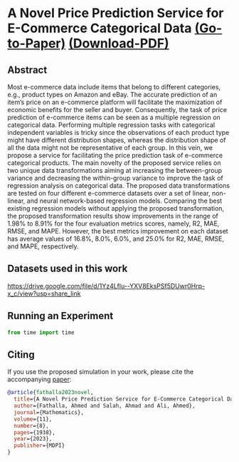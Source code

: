 #  A Novel Price Prediction Service for E-Commerce Categorical Data  [(Go-to-Paper)](https://www.mdpi.com/2227-7390/11/8/1938) [(Download-PDF)](https://www.mdpi.com/2227-7390/11/8/1938/pdf?version=1681986986)


## Abstract
Most e-commerce data include items that belong to different categories, e.g., product types on Amazon and eBay. The accurate prediction of an item’s price on an e-commerce platform will facilitate the maximization of economic benefits for the seller and buyer. Consequently, the task of price prediction of e-commerce items can be seen as a multiple regression on categorical data. Performing multiple regression tasks with categorical independent variables is tricky since the observations of each product type might have different distribution shapes, whereas the distribution shape of all the data might not be representative of each group. In this vein, we propose a service for facilitating the price prediction task of e-commerce categorical products. The main novelty of the proposed service relies on two unique data transformations aiming at increasing the between-group variance and decreasing the within-group variance to improve the task of regression analysis on categorical data. The proposed data transformations are tested on four different e-commerce datasets over a set of linear, non-linear, and neural network-based regression models. Comparing the best existing regression models without applying the proposed transformation, the proposed transformation results show improvements in the range of 1.98% to 8.91% for the four evaluation metrics scores, namely, R2, MAE, RMSE, and MAPE. However, the best metrics improvement on each dataset has average values of 16.8%, 8.0%, 6.0%, and 25.0% for R2, MAE, RMSE, and MAPE, respectively.

## Datasets used in this work
https://drive.google.com/file/d/1Yz4Lflu--YXV8EksPSf5DUwr0Hrp-x_c/view?usp=share_link

## Running an Experiment
```python
from time import time

```

## Citing

If you use the proposed simulation in your work, please cite the accompanying [paper]:

```bibtex
@article{fathalla2023novel,
  title={A Novel Price Prediction Service for E-Commerce Categorical Data},
  author={Fathalla, Ahmed and Salah, Ahmad and Ali, Ahmed},
  journal={Mathematics},
  volume={11},
  number={8},
  pages={1938},
  year={2023},
  publisher={MDPI}
}
```
[paper]: https://www.mdpi.com/1424-8220/21/17/5777

